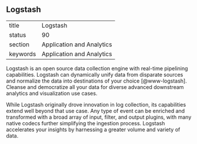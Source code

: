 ## Logstash


|          |                           |
| -------- | ------------------------- |
| title    | Logstash                  | 
| status   | 90                        |
| section  | Application and Analytics |
| keywords | Application and Analytics |



Logstash is an open source data collection engine with real-time
pipelining capabilities. Logstash can dynamically unify data from
disparate sources and normalize the data into destinations of your
choice [@www-logstash]. Cleanse and democratize all your data for
diverse advanced downstream analytics and visualization use cases.

While Logstash originally drove innovation in log collection, its
capabilities extend well beyond that use case. Any type of event can
be enriched and transformed with a broad array of input, filter, and
output plugins, with many native codecs further simplifying the
ingestion process. Logstash accelerates your insights by harnessing a
greater volume and variety of data.
  
